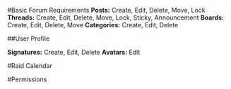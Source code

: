 #Basic Forum Requirements
**Posts:** Create, Edit, Delete, Move, Lock
**Threads:** Create, Edit, Delete, Move, Lock, Sticky, Announcement
**Boards:** Create, Edit, Delete, Move
**Categories:** Create, Edit, Delete

##User Profile

**Signatures:** Create, Edit, Delete
**Avatars:** Edit

#Raid Calendar

#Permissions